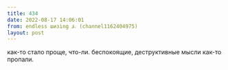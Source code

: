 ```yaml
---
title: 434
date: 2022-08-17 14:06:01
from: endless шизing ⍼ (channel1162404975)
layout: post
---
```


как-то стало проще, что-ли. беспокоящие, деструктивные мысли как-то пропали.
